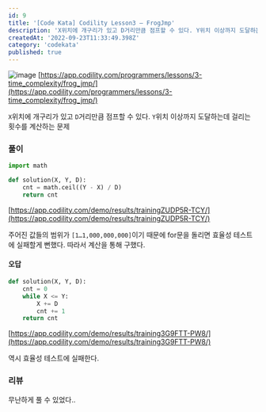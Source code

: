 ```yaml
---
id: 9
title: '[Code Kata] Codility Lesson3 — FrogJmp'
description: 'X위치에 개구리가 있고 D거리만큼 점프할 수 있다. Y위치 이상까지 도달하는데 걸리는 횟수를 계산하는 문제'
createdAt: '2022-09-23T11:33:49.398Z'
category: 'codekata'
published: true
---
```


![image](/uploads/codility-3-1-asset-1.png)
[https://app.codility.com/programmers/lessons/3-time_complexity/frog_jmp/](https://app.codility.com/programmers/lessons/3-time_complexity/frog_jmp/)

`X`위치에 개구리가 있고 `D`거리만큼 점프할 수 있다. `Y`위치 이상까지 도달하는데 걸리는 횟수를 계산하는 문제

### 풀이

```python
import math

def solution(X, Y, D):
    cnt = math.ceil((Y - X) / D)
    return cnt
```

[https://app.codility.com/demo/results/trainingZUDP5R-TCY/](https://app.codility.com/demo/results/trainingZUDP5R-TCY/)

주어진 값들의 범위가 `[1…1,000,000,000]`이기 때문에 for문을 돌리면 효율성 테스트에 실패할게 뻔했다. 따라서 계산을 통해 구했다.

#### 오답

```python
def solution(X, Y, D):
    cnt = 0
    while X <= Y:
        X += D
        cnt += 1
    return cnt
```

[https://app.codility.com/demo/results/training3G9FTT-PW8/](https://app.codility.com/demo/results/training3G9FTT-PW8/)

역시 효율성 테스트에 실패한다.

### 리뷰

무난하게 풀 수 있었다..
